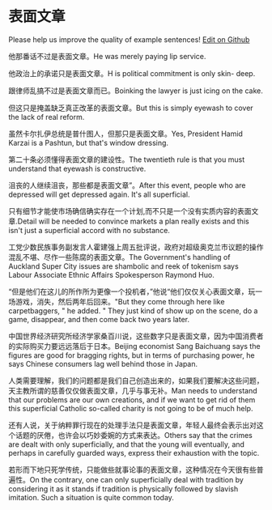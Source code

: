 # 表面文章

Please help us improve the quality of example sentences! [Edit on Github](https://github.com/jiyushe/jiyu-example-sentence-source/blob/main/chinese/biaomianwenzhang.md)

<p><span class="chinese">他那番话不过是表面文章。</span><span class="english">He was merely paying lip service.</span></p>

<p><span class="chinese">他政治上的承诺只是表面文章。</span><span class="english">H is political commitment is only skin- deep.</span></p>

<p><span class="chinese">跟律师乱搞不过是表面文章而已。</span><span class="english">Boinking the lawyer is just icing on the cake.</span></p>

<p><span class="chinese">但这只是掩盖缺乏真正改革的表面文章。</span><span class="english">But this is simply eyewash to cover the lack of real reform.</span></p>

<p><span class="chinese">虽然卡尔扎伊总统是普什图人，但那只是表面文章。</span><span class="english">Yes, President Hamid Karzai is a Pashtun, but that's window dressing.</span></p>

<p><span class="chinese">第二十条必须懂得表面文章的建设性。</span><span class="english">The twentieth rule is that you must understand that eyewash is constructive.</span></p>

<p><span class="chinese">沮丧的人继续沮丧，那些都是表面文章”。</span><span class="english">After this event, people who are depressed will get depressed again. It's all superficial.</span></p>

<p><span class="chinese">只有细节才能使市场确信确实存在一个计划,而不只是一个没有实质内容的表面文章.</span><span class="english">Detail will be needed to convince markets a plan really exists and this isn't just a superficial accord with no substance.</span></p>

<p><span class="chinese">工党少数民族事务副发言人霍建强上周五批评说，政府对超级奥克兰市议题的操作混乱不堪、尽作一些陈腐的表面文章。</span><span class="english">The Government's handling of Auckland Super City issues are shambolic and reek of tokenism says Labour Associate Ethnic Affairs Spokesperson Raymond Huo.</span></p>

<p><span class="chinese">“但是他们在这儿的所作所为更像一个投机者，”他说“他们仅仅关心表面文章，玩一场游戏，消失，然后两年后回来。</span><span class="english">"But they come through here like carpetbaggers, " he added. " They just kind of show up on the scene, do a game, disappear, and then come back two years later.</span></p>

<p><span class="chinese">中国世界经济研究所经济学家桑百川说，这些数字只是表面文章，因为中国消费者的实际购买力要远远落后于日本。</span><span class="english">Beijing economist Sang Baichuang says the figures are good for bragging rights, but in terms of purchasing power, he says Chinese consumers lag well behind those in Japan.</span></p>

<p><span class="chinese">人类需要理解，我们的问题都是我们自己创造出来的，如果我们要解决这些问题，天主教所谓的慈善仅仅做表面文章，几乎与事无补。</span><span class="english">Man needs to understand that our problems are our own creations, and if we want to get rid of them this superficial Catholic so-called charity is not going to be of much help.</span></p>

<p><span class="chinese">还有人说，关于纳粹罪行现在的处理手法只是表面文章，年轻人最终会表示出对这个话题的厌倦，也许会以巧妙委婉的方式来表达。</span><span class="english">Others say that the crimes are dealt with only superficially, and that the young will eventually, and perhaps in carefully guarded ways, express their exhaustion with the topic.</span></p>

<p><span class="chinese">若形而下地只死学传统，只能做些就事论事的表面文章，这种情况在今天很有些普遍性。</span><span class="english">On the contrary, one can only superficially deal with tradition by considering it as it stands if tradition is physically followed by slavish imitation. Such a situation is quite common today.</span></p>

